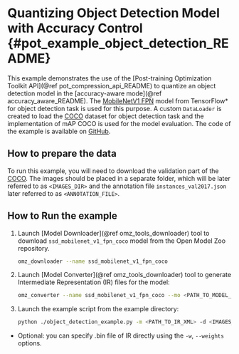 # Quantizing Object Detection Model with Accuracy Control {#pot_example_object_detection_README}

This example demonstrates the use of the [Post-training Optimization Toolkit API](@ref pot_compression_api_README) to
 quantize an object detection model in the [accuracy-aware mode](@ref accuracy_aware_README).
The [MobileNetV1 FPN](https://github.com/openvinotoolkit/open_model_zoo/blob/master/models/public/ssd_mobilenet_v1_fpn_coco/ssd_mobilenet_v1_fpn_coco.md) model from TensorFlow* for object detection task is used for this purpose.
A custom `DataLoader` is created to load the [COCO](https://cocodataset.org/) dataset for object detection task 
and the implementation of mAP COCO is used for the model evaluation. The code of the example is available on [GitHub](https://github.com/openvinotoolkit/openvino/tree/master/tools/pot/openvino/tools/pot/api/samples/object_detection).

## How to prepare the data

To run this example, you will need to download the validation part of the [COCO](https://cocodataset.org/). The images should be placed in a separate folder, which will be later referred to as `<IMAGES_DIR>` and the annotation file `instances_val2017.json` later referred to as `<ANNOTATION_FILE>`.  
## How to Run the example

1. Launch [Model Downloader](@ref omz_tools_downloader) tool to download `ssd_mobilenet_v1_fpn_coco` model from the Open Model Zoo repository.
   ```sh
   omz_downloader --name ssd_mobilenet_v1_fpn_coco
2. Launch [Model Converter](@ref omz_tools_downloader) tool to generate Intermediate Representation (IR) files for the model:
   ```sh
   omz_converter --name ssd_mobilenet_v1_fpn_coco --mo <PATH_TO_MODEL_OPTIMIZER>/mo.py
   ```
3. Launch the example script from the example directory:
   ```sh
   python ./object_detection_example.py -m <PATH_TO_IR_XML> -d <IMAGES_DIR> --annotation-path <ANNOTATION_FILE>
   ```
   
*  Optional: you can specify .bin file of IR directly using the `-w`, `--weights` options.
